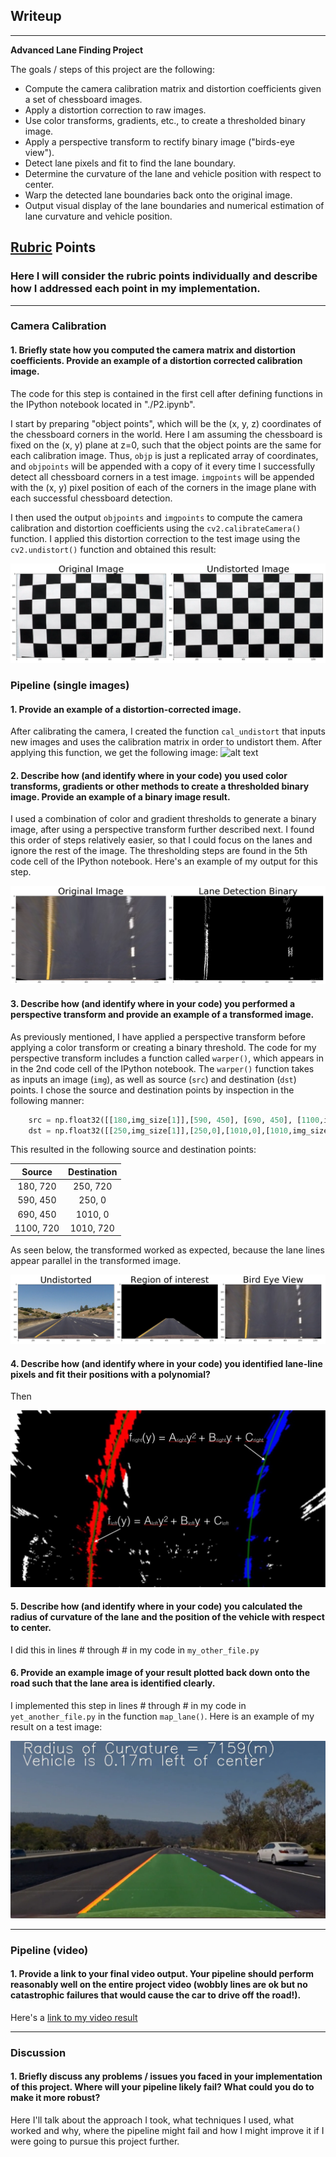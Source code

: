 ## Writeup
---

**Advanced Lane Finding Project**

The goals / steps of this project are the following:

* Compute the camera calibration matrix and distortion coefficients given a set of chessboard images.
* Apply a distortion correction to raw images.
* Use color transforms, gradients, etc., to create a thresholded binary image.
* Apply a perspective transform to rectify binary image ("birds-eye view").
* Detect lane pixels and fit to find the lane boundary.
* Determine the curvature of the lane and vehicle position with respect to center.
* Warp the detected lane boundaries back onto the original image.
* Output visual display of the lane boundaries and numerical estimation of lane curvature and vehicle position.

[//]: # (Image References)

[image1]: ./output_images/cam_undistort.png "Undistorted"
[image2]: ./output_images/undistort.png "Road Transformed"
[image3]: ./output_images/binary_warped.png "Binary Example"
[image4]: ./output_images/roi.png "Warp Example"
[image5]: ./examples/color_fit_lines.jpg "Fit Visual"
[image6]: ./examples/example_output.jpg "Output"
[video1]: ./project_video.mp4 "Video"

## [Rubric](https://review.udacity.com/#!/rubrics/571/view) Points

### Here I will consider the rubric points individually and describe how I addressed each point in my implementation.  

---

### Camera Calibration

#### 1. Briefly state how you computed the camera matrix and distortion coefficients. Provide an example of a distortion corrected calibration image.

The code for this step is contained in the first cell after defining functions in the IPython notebook located in "./P2.ipynb".  

I start by preparing "object points", which will be the (x, y, z) coordinates of the chessboard corners in the world. Here I am assuming the chessboard is fixed on the (x, y) plane at z=0, such that the object points are the same for each calibration image.  Thus, `objp` is just a replicated array of coordinates, and `objpoints` will be appended with a copy of it every time I successfully detect all chessboard corners in a test image.  `imgpoints` will be appended with the (x, y) pixel position of each of the corners in the image plane with each successful chessboard detection.  

I then used the output `objpoints` and `imgpoints` to compute the camera calibration and distortion coefficients using the `cv2.calibrateCamera()` function.  I applied this distortion correction to the test image using the `cv2.undistort()` function and obtained this result: 

![alt text][image1]

### Pipeline (single images)

#### 1. Provide an example of a distortion-corrected image.

After calibrating the camera, I created the function `cal_undistort` that inputs new images and uses the calibration matrix in order to undistort them. After applying this function, we get the following image:
![alt text][image2]

#### 2. Describe how (and identify where in your code) you used color transforms, gradients or other methods to create a thresholded binary image.  Provide an example of a binary image result.

I used a combination of color and gradient thresholds to generate a binary image, after using a perspective transform further described next. I found this order of steps relatively easier, so that I could focus on the lanes and ignore the rest of the image. The thresholding steps are found in the 5th code cell of the IPython notebook.  Here's an example of my output for this step. 

![alt text][image3]

#### 3. Describe how (and identify where in your code) you performed a perspective transform and provide an example of a transformed image.

As previously mentioned, I have applied a perspective transform before applying a color transform or creating a binary threshold. The code for my perspective transform includes a function called `warper()`, which appears in in the 2nd code cell of the IPython notebook.  The `warper()` function takes as inputs an image (`img`), as well as source (`src`) and destination (`dst`) points.  I chose the source and destination points by inspection in the following manner:

```python
    src = np.float32([[180,img_size[1]],[590, 450], [690, 450], [1100,img_size[1]]])
    dst = np.float32([[250,img_size[1]],[250,0],[1010,0],[1010,img_size[1]]])
```

This resulted in the following source and destination points:

| Source        | Destination   | 
|:-------------:|:-------------:| 
| 180, 720      | 250, 720      | 
| 590, 450      | 250, 0        |
| 690, 450      | 1010, 0       |
| 1100, 720     | 1010, 720     |

As seen below, the transformed worked as expected, because the lane lines appear parallel in the transformed image.

![alt text][image4]

#### 4. Describe how (and identify where in your code) you identified lane-line pixels and fit their positions with a polynomial?

Then

![alt text][image5]

#### 5. Describe how (and identify where in your code) you calculated the radius of curvature of the lane and the position of the vehicle with respect to center.

I did this in lines # through # in my code in `my_other_file.py`

#### 6. Provide an example image of your result plotted back down onto the road such that the lane area is identified clearly.

I implemented this step in lines # through # in my code in `yet_another_file.py` in the function `map_lane()`.  Here is an example of my result on a test image:

![alt text][image6]

---

### Pipeline (video)

#### 1. Provide a link to your final video output.  Your pipeline should perform reasonably well on the entire project video (wobbly lines are ok but no catastrophic failures that would cause the car to drive off the road!).

Here's a [link to my video result](./project_video.mp4)

---

### Discussion

#### 1. Briefly discuss any problems / issues you faced in your implementation of this project.  Where will your pipeline likely fail?  What could you do to make it more robust?

Here I'll talk about the approach I took, what techniques I used, what worked and why, where the pipeline might fail and how I might improve it if I were going to pursue this project further.  
